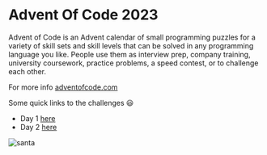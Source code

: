 # Advent Of Code 2023

Advent of Code is an Advent calendar of small programming puzzles for a variety of skill sets and skill levels that can be solved in any programming language you like. People use them as interview prep, company training, university coursework, practice problems, a speed contest, or to challenge each other.

For more info [adventofcode.com](https://adventofcode.com/)

Some quick links to the challenges :smiley: 
- Day 1 [here](https://github.com/BeerensJian/Advent-of-Code/tree/main/day1)
- Day 2 [here](https://github.com/BeerensJian/Advent-of-Code/tree/main/day2)

![santa](https://media.tenor.com/KRiNKt1bbsUAAAAC/ho-ho-santa-claus.gif)
